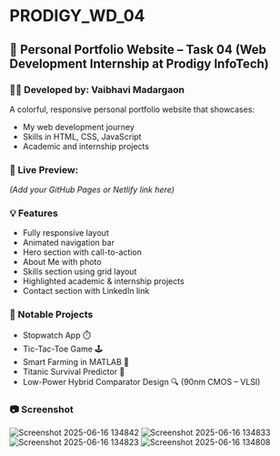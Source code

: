 # PRODIGY_WD_04

## 💼 Personal Portfolio Website – Task 04 (Web Development Internship at Prodigy InfoTech)

### 👩‍💻 Developed by: Vaibhavi Madargaon

A colorful, responsive personal portfolio website that showcases:
- My web development journey
- Skills in HTML, CSS, JavaScript
- Academic and internship projects

### 🔗 Live Preview:
*(Add your GitHub Pages or Netlify link here)*

### 💡 Features
- Fully responsive layout
- Animated navigation bar
- Hero section with call-to-action
- About Me with photo
- Skills section using grid layout
- Highlighted academic & internship projects
- Contact section with LinkedIn link

### 📌 Notable Projects
- Stopwatch App ⏱️
- Tic-Tac-Toe Game 🕹️
- Smart Farming in MATLAB 🌾
- Titanic Survival Predictor 🚢
- Low-Power Hybrid Comparator Design 🔍 (90nm CMOS – VLSI)

### 📷 Screenshot
![Screenshot 2025-06-16 134842](https://github.com/user-attachments/assets/96e8cdb5-a325-4084-ba92-4906635cf046)
![Screenshot 2025-06-16 134833](https://github.com/user-attachments/assets/2bf7dc3b-5e39-468f-a61a-8eed724ffda6)
![Screenshot 2025-06-16 134823](https://github.com/user-attachments/assets/b345e848-e320-4160-8c55-d0cb7b341c8a)
![Screenshot 2025-06-16 134808](https://github.com/user-attachments/assets/87d931cc-050b-4491-941e-a50c350c01ac)




